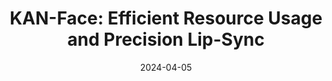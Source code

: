 ---
title: "KAN-Face: Efficient Resource Usage and Precision Lip-Sync"
date: 2024-04-05
authors: "Co-author (Accepted at ICASSP 2025)"
venue: "ICASSP 2025"
status: "Accepted"
period: "Mar. 2024 - Nov. 2024"
link: "https://ieeexplore.ieee.org/abstract/document/10888438"
excerpt: |
  * Contributed to the design and refinement of a lightweight framework utilizing KANs for efficient and accurate talking head generation.
  * Participated in the development and review of the Lip-Sync Enhancement Module, which integrates audio-temporal features and 3D representations to improve sync precision.
  * Actively involved in technical discussions and rebuttal preparation, focusing on highlighting contributions and addressing reviewer feedback.
--- 